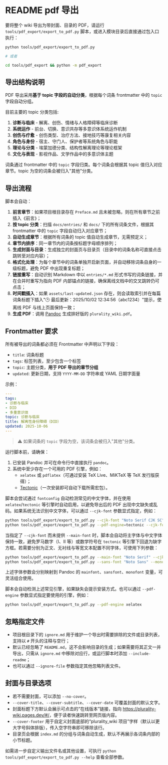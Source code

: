 # README pdf 导出

要将整个 wiki 导出为带封面、目录的 PDF，请运行 `tools/pdf_export/export_to_pdf.py` 脚本，或进入模块目录后直接通过包入口执行：

```bash
python tools/pdf_export/export_to_pdf.py

# 或者

cd tools/pdf_export && python -m pdf_export
```

## 导出结构说明

PDF 导出采用**基于 topic 字段的自动分类**，根据每个词条 frontmatter 中的 `topic` 字段自动分组。

目前主要的 topic 分类包括:

1. **诊断与临床** - 解离、创伤、情绪与人格障碍等临床诊断
2. **系统运作** - 前台、切换、意识共存等多意识体系统运作机制
3. **创伤与疗愈** - 创伤类型、治疗方法、接地技巧等康复相关内容
4. **角色与身份** - 宿主、守门人、保护者等系统角色与职能
5. **理论与分类** - 埃蒙加德分类、结构性解离理论等理论框架
6. **文化与表现** - 影视作品、文学作品中的多意识体主题

词条通过 frontmatter 中的 `topic` 字段归类。每个词条会根据其 topic 值归入对应章节。topic 为空的词条会被归入"其他"分类。

## 导出流程

脚本会自动：

1. **前言章节**：如果项目根目录存在 `Preface.md` 且未被忽略，则在所有章节之前插入《前言》；
2. **按 topic 分类**：扫描 `docs/entries/` 和 `docs/` 下的所有词条文件，根据其 frontmatter 中的 `topic` 字段自动归入对应章节；
3. **自动生成章节**：根据所有词条的 topic 值自动生成章节，无需预定义；
4. **章节内排序**：同一章节内的词条按标题字母顺序排列；
5. **生成封面与目录**：生成独立的封面页与目录页（目录中的词条名称可直接点击跳转至对应内容）；
6. **格式化处理**：为每个章节中的词条单独开启新页面，并自动移除词条自身的一级标题，避免 PDF 中出现重复标题；
7. **链接重写**：自动识别 Markdown 中以 `entries/*.md` 形式书写的词条链接，并在合并时重写为指向 PDF 内部锚点的链接，确保离线文档中的交叉跳转仍可点击；
8. **时间戳插入**：如果 `assets/last-updated.json` 存在，则会读取索引并在每篇词条标题下插入"🕒 最后更新：2025/10/02 12:34:56（abc1234）"提示，使离线 PDF 与线上页面保持一致；
9. **生成 PDF**：调用 [Pandoc](https://pandoc.org/) 生成排好版的 `plurality_wiki.pdf`。

## Frontmatter 要求

所有被导出的词条都必须在 Frontmatter 中声明以下字段：

- `title`: 词条标题
- `tags`: 标签列表，至少包含一个标签
- `topic`: 主题分类，**用于 PDF 导出的章节分组**
- `updated`: 更新日期，支持 `YYYY-MM-DD` 字符串或 YAML 日期字面量

示例：

```yaml
---
tags:
- 诊断与临床
- DID
- 多重意识体
topic: 诊断与临床
title: 解离性身份障碍（DID）
updated: 2025-10-06
---
```

> ⚠️ 如果词条的 `topic` 字段为空，该词条会被归入"其他"分类。

运行脚本前，请确保：

1. 已安装 Pandoc 并可在命令行中直接执行 `pandoc`。
2. 系统中至少存在一个可用的 PDF 引擎，例如：
   - `xelatex` 或 `pdflatex`（可通过安装 TeX Live、MiKTeX 等 TeX 发行版获得）；
   - [Tectonic](https://tectonic-typesetting.github.io/)（一次安装即可自动下载所需宏包）。

脚本会尝试通过 `fontconfig` 自动检测常见的中文字体，并在使用 `xelatex`/`tectonic` 等引擎时自动启用，以避免导出后的 PDF 出现中文缺失或乱码。如果系统无法识别中文字体，可以通过 `--cjk-font` 参数显式指定，例如：

```bash
python tools/pdf_export/export_to_pdf.py --cjk-font "Noto Serif CJK SC"
python tools/pdf_export/export_to_pdf.py --pdf-engine=tectonic --cjk-font="Microsoft YaHei" # Windows
```

当指定了 `--cjk-font` 而未提供 `--main-font` 时，脚本会自动将主字体与中文字体保持一致，避免罗马数字（Ⅰ、Ⅱ 等）或数学符号在 `tectonic` 等引擎下回退为缺字方框。若需要分别为正文、无衬线与等宽文本配置不同字体，可使用下列参数：

```bash
python tools/pdf_export/export_to_pdf.py --main-font "Noto Serif" --cjk-font "Noto Serif CJK SC"
python tools/pdf_export/export_to_pdf.py --sans-font "Noto Sans" --mono-font "JetBrains Mono"
```

上述字体参数会分别映射到 Pandoc 的 `mainfont`、`sansfont`、`monofont` 变量，可灵活组合使用。

脚本会自动检测上述常见引擎，如果缺失会提示安装方式。也可以通过 `--pdf-engine` 参数显式指定要使用的引擎，例如：

```bash
python tools/pdf_export/export_to_pdf.py --pdf-engine xelatex
```

## 忽略指定文件

- 项目根目录下的 `ignore.md` 用于维护一个导出时需要排除的文件或目录列表，支持以 `#` 开头的注释与空行；
- 默认已经忽略了 `README.md`，这不会影响目录的生成；如果需要将其正文一并导出，只需从 `ignore.md` 中移除对应行，或运行脚本时添加 `--include-readme`；
- 也可以通过 `--ignore-file` 参数指定其他忽略列表文件。

## 封面与目录选项

- 若不需要封面，可以添加 `--no-cover`。
- `--cover-title`、`--cover-subtitle`、`--cover-date` 可覆盖封面的默认文字。
- 封面标题下方默认会展示可点击的“在线版本”链接，指向 <https://plurality-wiki.pages.dev/#/>，便于读者快速跳转至网页版内容。
- `--cover-footer` 用于自定义封面底部的“plurality_wiki 项目”字样（默认以更大字号斜体排版），传入空字符串即可移除该行。
- 目录页会根据 `index.md` 的分组与词条自动生成，默认不再展示各词条内部的小节标题。

如需进一步自定义输出文件名或其他设置，可执行 `python tools/pdf_export/export_to_pdf.py --help` 查看全部参数。
